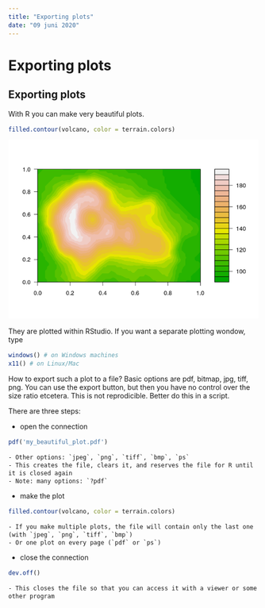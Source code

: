 ```yaml
---
title: "Exporting plots"
date: "09 juni 2020"
---
```


# Exporting plots

## Exporting plots

With R you can make very beautiful plots.


```r
filled.contour(volcano, color = terrain.colors)
```

![](02_exporting_plots_files/figure-html/unnamed-chunk-1-1.png)<!-- -->

They are plotted within RStudio. If you want a separate plotting wondow, type 


```r
windows() # on Windows machines
x11() # on Linux/Mac
```

How to export such a plot to a file? Basic options are pdf, bitmap, jpg, tiff, png. You can use the export button, but then you have no control over the size ratio etcetera. This is not reprodicible. Better do this in a script.

There are three steps:

- open the connection


```r
pdf('my_beautiful_plot.pdf')
```

    - Other options: `jpeg`, `png`, `tiff`, `bmp`, `ps`
    - This creates the file, clears it, and reserves the file for R until it is closed again
    - Note: many options: `?pdf`

- make the plot


```r
filled.contour(volcano, color = terrain.colors)
```

    - If you make multiple plots, the file will contain only the last one (with `jpeg`, `png`, `tiff`, `bmp`) 
    - Or one plot on every page (`pdf` or `ps`)

- close the connection


```r
dev.off()
```

    - This closes the file so that you can access it with a viewer or some other program




